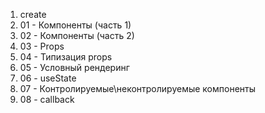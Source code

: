 1. create
2. 01 - Компоненты (часть 1)
3. 02 - Компоненты (часть 2)
4. 03 - Props
5. 04 - Типизация props
6. 05 - Условный рендеринг
7. 06 - useState
8. 07 - Контролируемые\неконтролируемые компоненты
9. 08 - callback 

